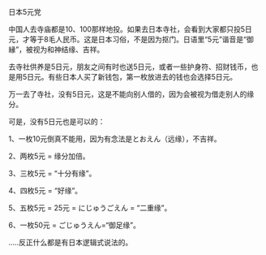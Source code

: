 日本5元党

中国人去寺庙都是10、100那样地投。如果去日本寺社，会看到大家都只投5日元，才等于8毛人民币。这是日本习俗，不是因为抠门。日语里“5元”谐音是“御縁”，被视为和神结缘、吉祥。

去寺社供养是5日元，朋友之间有时也送5日元，或者一些护身符、招财钱币，也是用5日元。有些日本人买了新钱包，第一枚放进去的钱也会选择5日元。

万一去了寺社，没有5日元，这是不能向别人借的，因为会被视为借走别人的缘分。

可是，没有5日元也是可以的：

1、一枚10元倒真不能用，因为有念法是とおえん（远缘），不吉祥。

2、两枚5元 = 缘分加倍。

3、三枚5元 = “十分有缘”。

4、四枚5元 = “好缘”。

5、五枚5元 = 25元 = にじゅうごえん = “二重缘”。

6、一枚50元 = ごじゅうえん=“御足缘”。

.....反正什么都是有日本逻辑式说法的。
